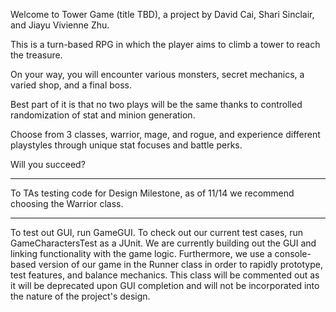 Welcome to Tower Game (title TBD), a project by David Cai, Shari Sinclair, and Jiayu Vivienne Zhu.

This is a turn-based RPG in which the player aims to climb a tower to reach the treasure.

On your way, you will encounter various monsters, secret mechanics, a varied shop, and a final boss.

Best part of it is that no two plays will be the same thanks to controlled randomization of stat and minion generation.

Choose from 3 classes, warrior, mage, and rogue, and experience different playstyles through unique stat focuses and battle perks.

Will you succeed?

-------

To TAs testing code for Design Milestone, as of 11/14 we recommend choosing the Warrior class.

-------

To test out GUI, run GameGUI. To check out our current test cases, run GameCharactersTest as a JUnit. We are currently building out the GUI and linking functionality with the game logic. Furthermore, we use a console-based version of our game in the Runner class in order to rapidly prototype, test features, and balance mechanics. This class will be commented out as it will be deprecated upon GUI completion and will not be incorporated into the nature of the project's design.
